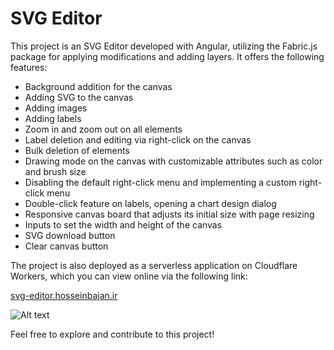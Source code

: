 # SVG Editor

This project is an SVG Editor developed with Angular, utilizing the Fabric.js package for applying modifications and adding layers. It offers the following features:

- Background addition for the canvas
- Adding SVG to the canvas
- Adding images
- Adding labels
- Zoom in and zoom out on all elements
- Label deletion and editing via right-click on the canvas
- Bulk deletion of elements
- Drawing mode on the canvas with customizable attributes such as color and brush size
- Disabling the default right-click menu and implementing a custom right-click menu
- Double-click feature on labels, opening a chart design dialog
- Responsive canvas board that adjusts its initial size with page resizing
- Inputs to set the width and height of the canvas
- SVG download button
- Clear canvas button

The project is also deployed as a serverless application on Cloudflare Workers, which you can view online via the following link:

[svg-editor.hosseinbajan.ir](https://svg-editor.hosseinbajan.ir/)

![Alt text](https://i.ibb.co/0tLqwc9/Screenshot-from-2024-04-14-19-20-42.png)


Feel free to explore and contribute to this project!
